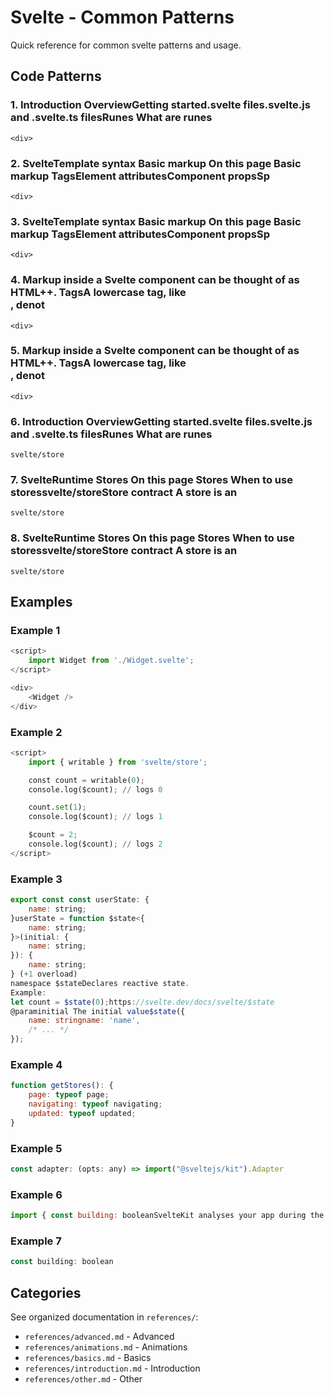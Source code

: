# Svelte - Common Patterns

Quick reference for common svelte patterns and usage.

## Code Patterns

### 1. Introduction OverviewGetting started.svelte files.svelte.js and .svelte.ts filesRunes What are runes

```
<div>
```

### 2. SvelteTemplate syntax Basic markup On this page Basic markup TagsElement attributesComponent propsSp

```
<div>
```

### 3. SvelteTemplate syntax Basic markup On this page Basic markup TagsElement attributesComponent propsSp

```
<div>
```

### 4. Markup inside a Svelte component can be thought of as HTML++. TagsA lowercase tag, like <div>, denot

```
<div>
```

### 5. Markup inside a Svelte component can be thought of as HTML++. TagsA lowercase tag, like <div>, denot

```
<div>
```

### 6. Introduction OverviewGetting started.svelte files.svelte.js and .svelte.ts filesRunes What are runes

```
svelte/store
```

### 7. SvelteRuntime Stores On this page Stores When to use storessvelte/storeStore contract A store is an 

```
svelte/store
```

### 8. SvelteRuntime Stores On this page Stores When to use storessvelte/storeStore contract A store is an 

```
svelte/store
```

## Examples

### Example 1

```python
<script>
	import Widget from './Widget.svelte';
</script>

<div>
	<Widget />
</div>
```

### Example 2

```python
<script>
	import { writable } from 'svelte/store';

	const count = writable(0);
	console.log($count); // logs 0

	count.set(1);
	console.log($count); // logs 1

	$count = 2;
	console.log($count); // logs 2
</script>
```

### Example 3

```javascript
export const const userState: {
    name: string;
}userState = function $state<{
    name: string;
}>(initial: {
    name: string;
}): {
    name: string;
} (+1 overload)
namespace $stateDeclares reactive state.
Example:
let count = $state(0);https://svelte.dev/docs/svelte/$state
@paraminitial The initial value$state({
	name: stringname: 'name',
	/* ... */
});
```

### Example 4

```javascript
function getStores(): {
    page: typeof page;
    navigating: typeof navigating;
    updated: typeof updated;
}
```

### Example 5

```javascript
const adapter: (opts: any) => import("@sveltejs/kit").Adapter
```

### Example 6

```javascript
import { const building: booleanSvelteKit analyses your app during the build step by running it. During this process, building is true. This also applies during prerendering.
```

### Example 7

```javascript
const building: boolean
```


## Categories

See organized documentation in `references/`:

- `references/advanced.md` - Advanced
- `references/animations.md` - Animations
- `references/basics.md` - Basics
- `references/introduction.md` - Introduction
- `references/other.md` - Other
